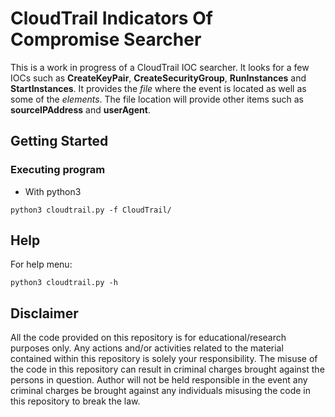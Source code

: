 # CloudTrail Indicators Of Compromise Searcher

This is a work in progress of a CloudTrail IOC searcher. It looks for a few IOCs such as **CreateKeyPair**, **CreateSecurityGroup**, **RunInstances** and **StartInstances**. It provides the *file* where the event is located as well as some of the *elements*. The file location will provide other items such as **sourceIPAddress** and **userAgent**.

## Getting Started

### Executing program

* With python3
```
python3 cloudtrail.py -f CloudTrail/
```

## Help

For help menu:
```
python3 cloudtrail.py -h
```

## Disclaimer
All the code provided on this repository is for educational/research purposes only. Any actions and/or activities related to the material contained within this repository is solely your responsibility. The misuse of the code in this repository can result in criminal charges brought against the persons in question. Author will not be held responsible in the event any criminal charges be brought against any individuals misusing the code in this repository to break the law.